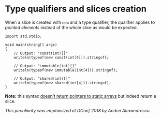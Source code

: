 Type qualifiers and slices creation
===================================

When a slice is created with `new` and a type qualifier, the qualifier applies to _pointed elements_ 
instead of the whole slice as would be expected.


```
import std.stdio;

void main(string[] args)
{
    // Output: "const(int)[]"
    writeln(typeof(new const(int[4])).stringof);
    
    // Output: "immutable(int)[]"
    writeln(typeof(new immutable(int[4])).stringof);
    
    // Output: "shared(int)[]"
    writeln(typeof(new shared(int[4])).stringof);
}
```

**Note:** this syntax [doesn't return pointers to static arrays](#One-does-not-simply-call-new-for-static-arrays) but indeed return a slice.

_This peculiarity was emphasized at DConf 2018 by Andrei Alexandrescu._